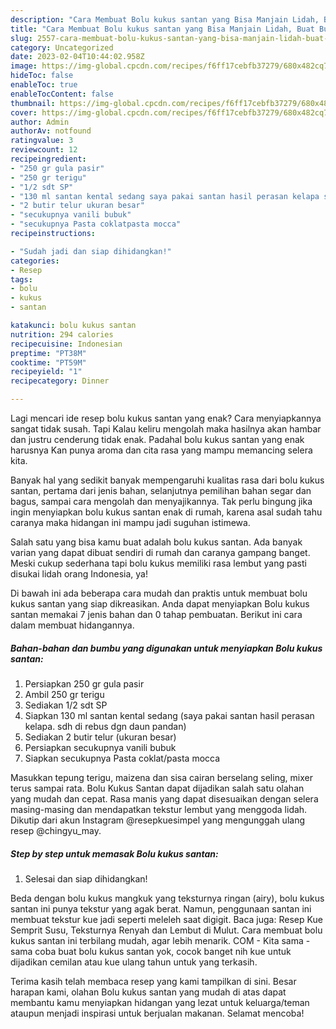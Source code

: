 ```yaml
---
description: "Cara Membuat Bolu kukus santan yang Bisa Manjain Lidah, Buat Buka Puasa Enak"
title: "Cara Membuat Bolu kukus santan yang Bisa Manjain Lidah, Buat Buka Puasa Enak"
slug: 2557-cara-membuat-bolu-kukus-santan-yang-bisa-manjain-lidah-buat-buka-puasa-enak
category: Uncategorized
date: 2023-02-04T10:44:02.958Z
image: https://img-global.cpcdn.com/recipes/f6ff17cebfb37279/680x482cq70/bolu-kukus-santan-foto-resep-utama.jpg
hideToc: false
enableToc: true
enableTocContent: false
thumbnail: https://img-global.cpcdn.com/recipes/f6ff17cebfb37279/680x482cq70/bolu-kukus-santan-foto-resep-utama.jpg
cover: https://img-global.cpcdn.com/recipes/f6ff17cebfb37279/680x482cq70/bolu-kukus-santan-foto-resep-utama.jpg
author: Admin
authorAv: notfound
ratingvalue: 3
reviewcount: 12
recipeingredient:
- "250 gr gula pasir"
- "250 gr terigu"
- "1/2 sdt SP"
- "130 ml santan kental sedang saya pakai santan hasil perasan kelapa sdh di rebus dgn daun pandan"
- "2 butir telur ukuran besar"
- "secukupnya vanili bubuk"
- "secukupnya Pasta coklatpasta mocca"
recipeinstructions:

- "Sudah jadi dan siap dihidangkan!"
categories:
- Resep
tags:
- bolu
- kukus
- santan

katakunci: bolu kukus santan 
nutrition: 294 calories
recipecuisine: Indonesian
preptime: "PT38M"
cooktime: "PT59M"
recipeyield: "1"
recipecategory: Dinner

---
```



Lagi mencari ide resep bolu kukus santan yang enak? Cara menyiapkannya sangat tidak susah. Tapi Kalau keliru mengolah maka hasilnya akan hambar dan justru cenderung tidak enak. Padahal bolu kukus santan yang enak harusnya Kan punya aroma dan cita rasa yang mampu memancing selera kita.


Banyak hal yang sedikit banyak mempengaruhi kualitas rasa dari bolu kukus santan, pertama dari jenis bahan, selanjutnya pemilihan bahan segar dan bagus, sampai cara mengolah dan menyajikannya. Tak perlu bingung jika ingin menyiapkan bolu kukus santan enak di rumah, karena asal sudah tahu caranya maka hidangan ini mampu jadi suguhan istimewa.

Salah satu yang bisa kamu buat adalah bolu kukus santan. Ada banyak varian yang dapat dibuat sendiri di rumah dan caranya gampang banget. Meski cukup sederhana tapi bolu kukus memiliki rasa lembut yang pasti disukai lidah orang Indonesia, ya!


Di bawah ini ada beberapa cara mudah dan praktis untuk membuat bolu kukus santan yang siap dikreasikan. Anda dapat menyiapkan Bolu kukus santan memakai 7 jenis bahan dan 0 tahap pembuatan. Berikut ini cara dalam membuat hidangannya.

<!--inarticleads1-->

##### Bahan-bahan dan bumbu yang digunakan untuk menyiapkan Bolu kukus santan:

1. Persiapkan 250 gr gula pasir
1. Ambil 250 gr terigu
1. Sediakan 1/2 sdt SP
1. Siapkan 130 ml santan kental sedang (saya pakai santan hasil perasan kelapa. sdh di rebus dgn daun pandan)
1. Sediakan 2 butir telur (ukuran besar)
1. Persiapkan secukupnya vanili bubuk
1. Siapkan secukupnya Pasta coklat/pasta mocca


Masukkan tepung terigu, maizena dan sisa cairan berselang seling, mixer terus sampai rata. Bolu Kukus Santan dapat dijadikan salah satu olahan yang mudah dan cepat. Rasa manis yang dapat disesuaikan dengan selera masing-masing dan mendapatkan tekstur lembut yang menggoda lidah. Dikutip dari akun Instagram @resepkuesimpel yang mengunggah ulang resep @chingyu_may. 

<!--inarticleads2-->

##### Step by step untuk memasak Bolu kukus santan:


1. Selesai dan siap dihidangkan!

Beda dengan bolu kukus mangkuk yang teksturnya ringan (airy), bolu kukus santan ini punya tekstur yang agak berat. Namun, penggunaan santan ini membuat tekstur kue jadi seperti meleleh saat digigit. Baca juga: Resep Kue Semprit Susu, Teksturnya Renyah dan Lembut di Mulut. Cara membuat bolu kukus santan ini terbilang mudah, agar lebih menarik. COM - Kita sama - sama coba buat bolu kukus santan yok, cocok banget nih kue untuk dijadikan cemilan atau kue ulang tahun untuk yang terkasih. 

Terima kasih telah membaca resep yang kami tampilkan di sini. Besar harapan kami, olahan Bolu kukus santan yang mudah di atas dapat membantu kamu menyiapkan hidangan yang lezat untuk keluarga/teman ataupun menjadi inspirasi untuk berjualan makanan. Selamat mencoba!
